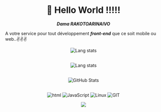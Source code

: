 #                                                                <center>👋 Hello World !!!!!</center>
 ***<p align=center color=blue>Dama RAKOTOARINAIVO</p>*** A votre service pour tout développement ***front-end*** que ce soit mobile ou web..✌️✌️✌️
 
<div>
  <p align=center>
    <img src="https://github-readme-stats.vercel.app/api?username=amada10&show_icons=true&theme=algolia&include_all_commits=true&custom_title=Statistique" alt="Lang stats" /> <br/><br/>
  </p>
</div>
<div>
  <p align=center>
    <img src="https://github-readme-stats.vercel.app/api/top-langs/?username=amada10&theme=solarized-dark" alt="Lang stats" /> <br/><br/>
  </p>
</div>
<div>
  <p align=center>
    <img src="https://github-readme-streak-stats.herokuapp.com?user=amada10&theme=leafy&date_format=j%20M%5B%20Y%5D&ring=047884&sideNums=06ACBD&dates=06ACBD&currStreakNum=08E8FF&currStreakLabel=08E8FF&background=ffffff00&hide_border=true" alt="GitHub Stats" /> <br/><br/>
  </p>
</div>
<p align=center>
  <img alt='html' src='https://img.shields.io/badge/HTML-3776AB?style=for-the-badge&logo=html&logoColor=white'/>
  <img alt='JavaScript' src='https://img.shields.io/badge/JavaScript-F7DF1E?style=for-the-badge&logo=javascript&logoColor=black'/>
  <img alt='Linux' src='https://img.shields.io/badge/Linux-3776AB?style=for-the-badge&logo=linux&logoColor=white'/>
  <img alt='GIT' src='https://img.shields.io/badge/git-%23F05033.svg?style=for-the-badge&logo=git&logoColor=white'/>
<p align=center>  <strong>
<img src='https://komarev.com/ghpvc/?username=gaetan1903&color=008080'>
</strong> <p>
